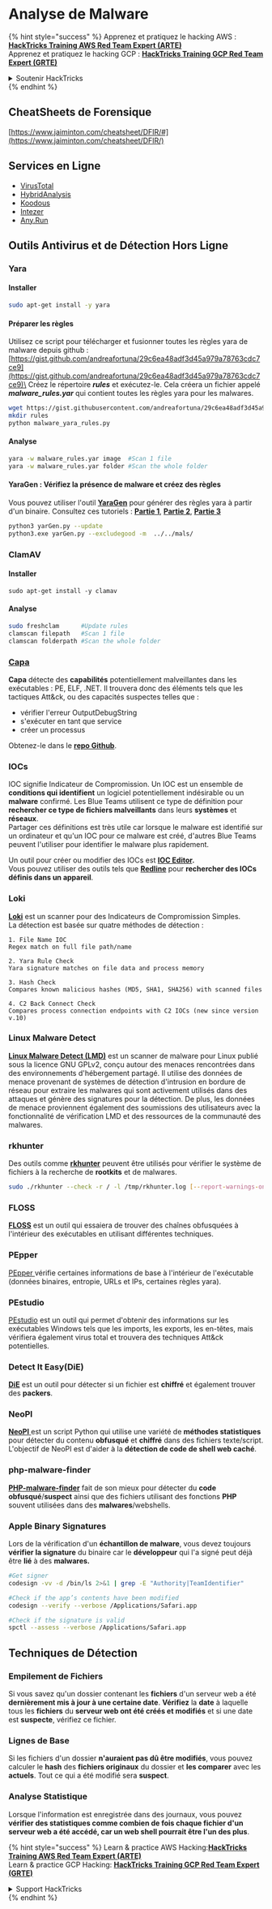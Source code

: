# Analyse de Malware

{% hint style="success" %}
Apprenez et pratiquez le hacking AWS :<img src="/.gitbook/assets/arte.png" alt="" data-size="line">[**HackTricks Training AWS Red Team Expert (ARTE)**](https://training.hacktricks.xyz/courses/arte)<img src="/.gitbook/assets/arte.png" alt="" data-size="line">\
Apprenez et pratiquez le hacking GCP : <img src="/.gitbook/assets/grte.png" alt="" data-size="line">[**HackTricks Training GCP Red Team Expert (GRTE)**<img src="/.gitbook/assets/grte.png" alt="" data-size="line">](https://training.hacktricks.xyz/courses/grte)

<details>

<summary>Soutenir HackTricks</summary>

* Consultez les [**plans d'abonnement**](https://github.com/sponsors/carlospolop) !
* **Rejoignez le** 💬 [**groupe Discord**](https://discord.gg/hRep4RUj7f) ou le [**groupe telegram**](https://t.me/peass) ou **suivez-nous sur** **Twitter** 🐦 [**@hacktricks\_live**](https://twitter.com/hacktricks\_live)**.**
* **Partagez des astuces de hacking en soumettant des PR aux** [**HackTricks**](https://github.com/carlospolop/hacktricks) et [**HackTricks Cloud**](https://github.com/carlospolop/hacktricks-cloud) dépôts github.

</details>
{% endhint %}

## CheatSheets de Forensique

[https://www.jaiminton.com/cheatsheet/DFIR/#](https://www.jaiminton.com/cheatsheet/DFIR/)

## Services en Ligne

* [VirusTotal](https://www.virustotal.com/gui/home/upload)
* [HybridAnalysis](https://www.hybrid-analysis.com)
* [Koodous](https://koodous.com)
* [Intezer](https://analyze.intezer.com)
* [Any.Run](https://any.run/)

## Outils Antivirus et de Détection Hors Ligne

### Yara

#### Installer
```bash
sudo apt-get install -y yara
```
#### Préparer les règles

Utilisez ce script pour télécharger et fusionner toutes les règles yara de malware depuis github : [https://gist.github.com/andreafortuna/29c6ea48adf3d45a979a78763cdc7ce9](https://gist.github.com/andreafortuna/29c6ea48adf3d45a979a78763cdc7ce9)\
Créez le répertoire _**rules**_ et exécutez-le. Cela créera un fichier appelé _**malware\_rules.yar**_ qui contient toutes les règles yara pour les malwares.
```bash
wget https://gist.githubusercontent.com/andreafortuna/29c6ea48adf3d45a979a78763cdc7ce9/raw/4ec711d37f1b428b63bed1f786b26a0654aa2f31/malware_yara_rules.py
mkdir rules
python malware_yara_rules.py
```
#### Analyse
```bash
yara -w malware_rules.yar image  #Scan 1 file
yara -w malware_rules.yar folder #Scan the whole folder
```
#### YaraGen : Vérifiez la présence de malware et créez des règles

Vous pouvez utiliser l'outil [**YaraGen**](https://github.com/Neo23x0/yarGen) pour générer des règles yara à partir d'un binaire. Consultez ces tutoriels : [**Partie 1**](https://www.nextron-systems.com/2015/02/16/write-simple-sound-yara-rules/), [**Partie 2**](https://www.nextron-systems.com/2015/10/17/how-to-write-simple-but-sound-yara-rules-part-2/), [**Partie 3**](https://www.nextron-systems.com/2016/04/15/how-to-write-simple-but-sound-yara-rules-part-3/)
```bash
python3 yarGen.py --update
python3.exe yarGen.py --excludegood -m  ../../mals/
```
### ClamAV

#### Installer
```
sudo apt-get install -y clamav
```
#### Analyse
```bash
sudo freshclam      #Update rules
clamscan filepath   #Scan 1 file
clamscan folderpath #Scan the whole folder
```
### [Capa](https://github.com/mandiant/capa)

**Capa** détecte des **capabilités** potentiellement malveillantes dans les exécutables : PE, ELF, .NET. Il trouvera donc des éléments tels que les tactiques Att\&ck, ou des capacités suspectes telles que :

* vérifier l'erreur OutputDebugString
* s'exécuter en tant que service
* créer un processus

Obtenez-le dans le [**repo Github**](https://github.com/mandiant/capa).

### IOCs

IOC signifie Indicateur de Compromission. Un IOC est un ensemble de **conditions qui identifient** un logiciel potentiellement indésirable ou un **malware** confirmé. Les Blue Teams utilisent ce type de définition pour **rechercher ce type de fichiers malveillants** dans leurs **systèmes** et **réseaux**.\
Partager ces définitions est très utile car lorsque le malware est identifié sur un ordinateur et qu'un IOC pour ce malware est créé, d'autres Blue Teams peuvent l'utiliser pour identifier le malware plus rapidement.

Un outil pour créer ou modifier des IOCs est [**IOC Editor**](https://www.fireeye.com/services/freeware/ioc-editor.html)**.**\
Vous pouvez utiliser des outils tels que [**Redline**](https://www.fireeye.com/services/freeware/redline.html) pour **rechercher des IOCs définis dans un appareil**.

### Loki

[**Loki**](https://github.com/Neo23x0/Loki) est un scanner pour des Indicateurs de Compromission Simples.\
La détection est basée sur quatre méthodes de détection :
```
1. File Name IOC
Regex match on full file path/name

2. Yara Rule Check
Yara signature matches on file data and process memory

3. Hash Check
Compares known malicious hashes (MD5, SHA1, SHA256) with scanned files

4. C2 Back Connect Check
Compares process connection endpoints with C2 IOCs (new since version v.10)
```
### Linux Malware Detect

[**Linux Malware Detect (LMD)**](https://www.rfxn.com/projects/linux-malware-detect/) est un scanner de malware pour Linux publié sous la licence GNU GPLv2, conçu autour des menaces rencontrées dans des environnements d'hébergement partagé. Il utilise des données de menace provenant de systèmes de détection d'intrusion en bordure de réseau pour extraire les malwares qui sont activement utilisés dans des attaques et génère des signatures pour la détection. De plus, les données de menace proviennent également des soumissions des utilisateurs avec la fonctionnalité de vérification LMD et des ressources de la communauté des malwares.

### rkhunter

Des outils comme [**rkhunter**](http://rkhunter.sourceforge.net) peuvent être utilisés pour vérifier le système de fichiers à la recherche de **rootkits** et de malwares.
```bash
sudo ./rkhunter --check -r / -l /tmp/rkhunter.log [--report-warnings-only] [--skip-keypress]
```
### FLOSS

[**FLOSS**](https://github.com/mandiant/flare-floss) est un outil qui essaiera de trouver des chaînes obfusquées à l'intérieur des exécutables en utilisant différentes techniques.

### PEpper

[PEpper ](https://github.com/Th3Hurrican3/PEpper) vérifie certaines informations de base à l'intérieur de l'exécutable (données binaires, entropie, URLs et IPs, certaines règles yara).

### PEstudio

[PEstudio](https://www.winitor.com/download) est un outil qui permet d'obtenir des informations sur les exécutables Windows tels que les imports, les exports, les en-têtes, mais vérifiera également virus total et trouvera des techniques Att\&ck potentielles.

### Detect It Easy(DiE)

[**DiE**](https://github.com/horsicq/Detect-It-Easy/) est un outil pour détecter si un fichier est **chiffré** et également trouver des **packers**.

### NeoPI

[**NeoPI** ](https://github.com/CiscoCXSecurity/NeoPI) est un script Python qui utilise une variété de **méthodes statistiques** pour détecter du contenu **obfusqué** et **chiffré** dans des fichiers texte/script. L'objectif de NeoPI est d'aider à la **détection de code de shell web caché**.

### **php-malware-finder**

[**PHP-malware-finder**](https://github.com/nbs-system/php-malware-finder) fait de son mieux pour détecter du **code obfusqué**/**suspect** ainsi que des fichiers utilisant des fonctions **PHP** souvent utilisées dans des **malwares**/webshells.

### Apple Binary Signatures

Lors de la vérification d'un **échantillon de malware**, vous devez toujours **vérifier la signature** du binaire car le **développeur** qui l'a signé peut déjà être **lié** à des **malwares.**
```bash
#Get signer
codesign -vv -d /bin/ls 2>&1 | grep -E "Authority|TeamIdentifier"

#Check if the app’s contents have been modified
codesign --verify --verbose /Applications/Safari.app

#Check if the signature is valid
spctl --assess --verbose /Applications/Safari.app
```
## Techniques de Détection

### Empilement de Fichiers

Si vous savez qu'un dossier contenant les **fichiers** d'un serveur web a été **dernièrement mis à jour à une certaine date**. **Vérifiez** la **date** à laquelle tous les **fichiers** du **serveur web ont été créés et modifiés** et si une date est **suspecte**, vérifiez ce fichier.

### Lignes de Base

Si les fichiers d'un dossier **n'auraient pas dû être modifiés**, vous pouvez calculer le **hash** des **fichiers originaux** du dossier et **les comparer** avec les **actuels**. Tout ce qui a été modifié sera **suspect**.

### Analyse Statistique

Lorsque l'information est enregistrée dans des journaux, vous pouvez **vérifier des statistiques comme combien de fois chaque fichier d'un serveur web a été accédé, car un web shell pourrait être l'un des plus**.

{% hint style="success" %}
Learn & practice AWS Hacking:<img src="/.gitbook/assets/arte.png" alt="" data-size="line">[**HackTricks Training AWS Red Team Expert (ARTE)**](https://training.hacktricks.xyz/courses/arte)<img src="/.gitbook/assets/arte.png" alt="" data-size="line">\
Learn & practice GCP Hacking: <img src="/.gitbook/assets/grte.png" alt="" data-size="line">[**HackTricks Training GCP Red Team Expert (GRTE)**<img src="/.gitbook/assets/grte.png" alt="" data-size="line">](https://training.hacktricks.xyz/courses/grte)

<details>

<summary>Support HackTricks</summary>

* Check the [**subscription plans**](https://github.com/sponsors/carlospolop)!
* **Join the** 💬 [**Discord group**](https://discord.gg/hRep4RUj7f) or the [**telegram group**](https://t.me/peass) or **follow** us on **Twitter** 🐦 [**@hacktricks\_live**](https://twitter.com/hacktricks\_live)**.**
* **Share hacking tricks by submitting PRs to the** [**HackTricks**](https://github.com/carlospolop/hacktricks) and [**HackTricks Cloud**](https://github.com/carlospolop/hacktricks-cloud) github repos.

</details>
{% endhint %}
